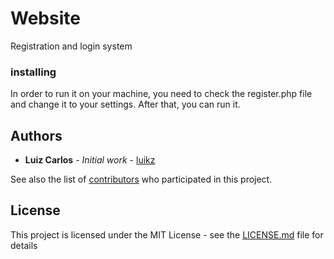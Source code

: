 # Website
Registration and login system

### installing

In order to run it on your machine, you need to check the register.php file and change it to your settings. After that, you can run it. 

## Authors

* **Luiz Carlos** - *Initial work* - [luikz](https://github.com/luikz)

See also the list of [contributors](https://github.com/luikz/Full-system/graphs/contributors?from=2018-10-14&to=2019-01-23&type=c ) who participated in this project.

## License

This project is licensed under the MIT License - see the [LICENSE.md](https://github.com/luikz/Full-system/blob/master/LICENSE.md) file for details
